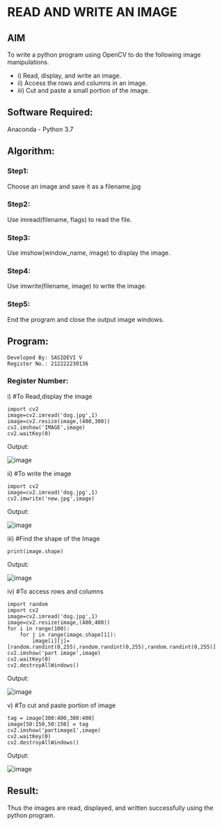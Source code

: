 # READ AND WRITE AN IMAGE
## AIM
To write a python program using OpenCV to do the following image manipulations.
* i) Read, display, and write an image.
* ii) Access the rows and columns in an image.
* iii) Cut and paste a small portion of the image.

## Software Required:
Anaconda - Python 3.7
## Algorithm:
### Step1:
Choose an image and save it as a filename.jpg
### Step2:
Use imread(filename, flags) to read the file.
### Step3:
Use imshow(window_name, image) to display the image.
### Step4:
Use imwrite(filename, image) to write the image.
### Step5:
End the program and close the output image windows.
## Program:
```
Developed By: SASIDEVI V
Register No.: 212222230136
```
### Register Number: 
i) #To Read,display the image
```
import cv2
image=cv2.imread('dog.jpg',1)
image=cv2.resize(image,(400,300))
cv2.imshow('IMAGE',image)
cv2.waitKey(0)
```


Output:


![image](https://github.com/SASIDEVIvenaram/READ-AND-WRITE-IMAGE/assets/118707332/4636b30a-f48f-4fc1-b935-79325c0a0bd2)

ii) #To write the image
```
import cv2
image=cv2.imread('dog.jpg',1)
cv2.imwrite('new.jpg',image)
```
Output:


![image](https://github.com/SASIDEVIvenaram/READ-AND-WRITE-IMAGE/assets/118707332/f6c544fd-862b-429e-b6f7-ce43b14fb6d0)

iii) #Find the shape of the Image

```
print(image.shape)
```

Output:

![image](https://github.com/SASIDEVIvenaram/READ-AND-WRITE-IMAGE/assets/118707332/73060e6f-4422-4ea4-b582-f8926fd2c819)

iv) #To access rows and columns

```
import random
import cv2
image=cv2.imread('dog.jpg',1)
image=cv2.resize(image,(400,400))
for i in range(100):
    for j in range(image.shape[1]):
        image[i][j]=[random.randint(0,255),random.randint(0,255),random.randint(0,255)]
cv2.imshow('part image',image)
cv2.waitKey(0)
cv2.destroyAllWindows()
```

Output:

![image](https://github.com/SASIDEVIvenaram/READ-AND-WRITE-IMAGE/assets/118707332/4b7fa722-abbe-4872-b4a7-600a353647e2)

v) #To cut and paste portion of image
```
tag = image[300:400,300:400]
image[50:150,50:150] = tag
cv2.imshow('partimage1',image)
cv2.waitKey(0)
cv2.destroyAllWindows()

```
Output:



![image](https://github.com/SASIDEVIvenaram/READ-AND-WRITE-IMAGE/assets/118707332/3b160d5f-3b23-4e1f-9d5a-839a9c43d3c8)


## Result:
Thus the images are read, displayed, and written successfully using the python program.
